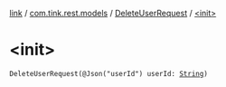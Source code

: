 [link](../../index.md) / [com.tink.rest.models](../index.md) / [DeleteUserRequest](index.md) / [&lt;init&gt;](./-init-.md)

# &lt;init&gt;

`DeleteUserRequest(@Json("userId") userId: `[`String`](https://kotlinlang.org/api/latest/jvm/stdlib/kotlin/-string/index.html)`)`